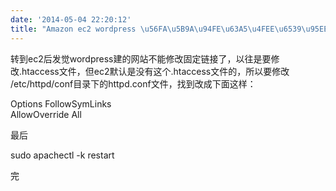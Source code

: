 ```yaml
---
date: '2014-05-04 22:20:12'
title: "Amazon ec2 wordpress \u56FA\u5B9A\u94FE\u63A5\u4FEE\u6539\u95EE\u9898"
---
```


转到ec2后发觉wordpress建的网站不能修改固定链接了，以往是要修改.htaccess文件，但ec2默认是没有这个.htaccess文件的，所以要修改 /etc/httpd/conf目录下的httpd.conf文件，找到<Directory>改成下面这样：

Options FollowSymLinks  
 AllowOverride All

最后

sudo apachectl -k restart

完


